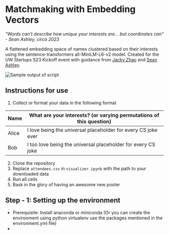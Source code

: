 # Matchmaking with Embedding Vectors

_"Words can't describe how unique your interests are... but coordinates can" - Sean Ashley, circa 2023_

A flattened embedding space of names clustered based on their interests using the sentence-transformers all-MiniLM-L6-v2 model. Created for the UW Startups S23 Kickoff event with guidance from [Jacky Zhao](https://jzhao.xyz/) and [Sean Ashley](https://www.linkedin.com/in/sean-ashley).

![Sample output of script](https://github.com/raoofnaushad/embedding_matchmaking/blob/main/visualization.png?raw=true)

## Instructions for use

1. Collect or format your data in the following format

| Name  | What are your interests? (or varying permutations of this question) |
| ----- | ------------------------------------------------------------------- |
| Alice | I love being the universal placeholder for every CS joke ever       |
| Bob   | I too love being the universal placeholder for every CS joke        |

2. Clone the repository
3. Replace `attendees.csv` in `visualizer.ipynb` with the path to your downloaded data
4. Run all cells
5. Bask in the glory of having an awesome new poster


## Step - 1: Setting up the environment

- Prerequisite: Install anaconda or miniconda (Or you can create the environment using python virtualenv use the packages mentioned in the environment.yml file)
- 

